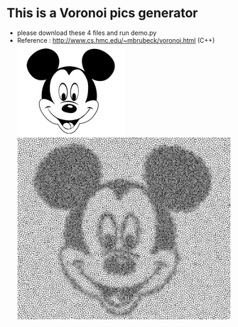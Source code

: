 # This is a Voronoi pics generator

* please download these 4 files and run demo.py
* Reference : http://www.cs.hmc.edu/~mbrubeck/voronoi.html (C++)
![image](http://github.com/QiyuZ/Voronoi_Pic-App/raw/master/original.jpg)
![image](http://github.com/QiyuZ/Voronoi_Pic-App/raw/master/after.jpg)
